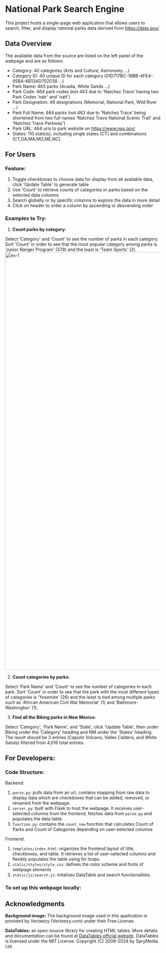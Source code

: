 # National Park Search Engine
This project hosts a single-page web application that allows users to search, filter, and display national parks data derived from https://data.gov/.

## Data Overview
The available data from the source are listed on the left panel of the webpage and are as follows:
- Category: 40 categories (Arts and Culture, Astronomy ...)
- Category ID: 40 unique ID for each category (01D717BC-18BB-4FE4-95BA-6B13AD702038 ...)
- Park Name: 463 parks (Acadia, White Sands ...)
- Park Code: 464 park codes (not 463 due to 'Natchez Trace' having two Park Codes 'natr' and 'natt')
- Park Designation: 48 designations (Memorial, National Park, Wild River ...)
- Park Full Name: 464 parks (not 463 due to 'Natchez Trace' being shortened from two full names 'Natchez Trace National Scenic Trail' and 'Natchez Trace Parkway')
- Park URL: 464 urls to park website on https://www.nps.gov/
- States: 110 state(s), including single states (CT) and combinations (CT,GA,MA,MD,ME,NC). 

## For Users
### Feature:
1. Toggle checkboxes to choose data for display from all available data, click 'Update Table' to generate table
2. Use 'Count' to retrieve counts of categories or parks based on the selected data columns
3. Search globally or by specific columns to explore the data in more detail
4. Click on header to order a column by ascending or descending order

### Examples to Try:
1. **Count parks by category:** 

Select 'Category' and 'Count' to see the number of parks in each category. Sort 'Count' in order to see that the most popular category among parks is 'Junior Ranger Program' (379) and the least is 'Team Sports' (2). 
<img width="1350" alt="ex-1" src="https://github.com/user-attachments/assets/4c8fdc93-4564-4bb7-8b7a-fb2679892ffb">


2. **Count categories by parks:** 

Select 'Park Name' and 'Count' to see the number of categories in each park. Sort 'Count' in order to see that the park with the most different types of categories is 'Yosemite' (26) and the least is tied among multiple parks such as 'African American Civil War Memorial' (1) and 'Baltimore-Washington' (1). 

3. **Find all the Biking parks in New Mexico:**

Select 'Category', 'Park Name', and 'State', click 'Update Table', then under Biking under the 'Category' heading and NM under the 'States' heading. The result should be 3 entries (Capulin Volcano, Valles Caldera, and White Sands) filtered from 4,016 total entries. 

## For Developers:
### Code Structure:
Backend:
1. `parse.py`: pulls data from an url, contains mapping from raw data to display data which are checkboxes that can be added, removed, or renamed from the webpage. 
2. `server.py`: built with Flask to host the webpage. It receives user-selected columns from the frontend, fetches data from `parse.py` and populates the data table.
3. `function.py`: contains the `count_now` function that calculates Count of Parks and Count of Categories depending on user-selected columns

Frontend:
1. `templates/index.html`: organizes the frontend layout of title, checkboxes, and table. It retrieves a list of user-selected columns and flexibly populates the table using for loops.
2. `static/styles/style.css`: defines the color scheme and fonts of webpage elements
3. `static/js/search.js`: initalizes DataTable and search functionalities. 

### To set up this webpage locally:

## Acknowledgments
**Background image:** The background image used in this application is provided by Vecteezy (Vecteezy.com) under their Free License.

**DataTables:** an open-source library for creating HTML tables. More details and documentation can be found at [DataTables official website](https://datatables.net/). DataTables is licensed under the MIT License. Copyright (C) 2008-2024 by SpryMedia Ltd. 


